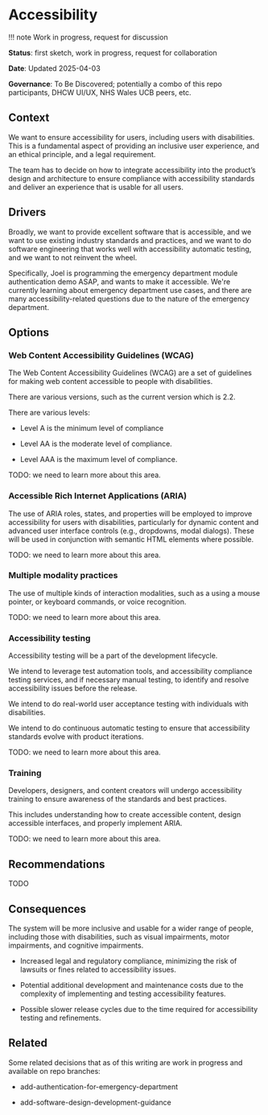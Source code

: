 # Accessibility

!!! note 
Work in progress, request for discussion


**Status**: first sketch, work in progress, request for collaboration

**Date**: Updated 2025-04-03

**Governance**: To Be Discovered; potentially a combo of this repo participants, DHCW UI/UX, NHS Wales UCB peers, etc.

## Context

We want to ensure accessibility for users, including users with disabilities. This is a fundamental aspect of providing an inclusive user experience, and an ethical principle, and a legal requirement.

The team has to decide on how to integrate accessibility into the product’s design and architecture to ensure compliance with accessibility standards and deliver an experience that is usable for all users.

## Drivers

Broadly, we want to provide excellent software that is accessible, and we want to use existing industry standards and practices, and we want to do software engineering that works well with accessibility automatic testing, and we want to not reinvent the wheel.

Specifically, Joel is programming the emergency department module authentication demo ASAP, and wants to make it accessible. We're currently learning about emergency department use cases, and there are many accessibility-related questions due to the nature of the emergency department.

## Options

### Web Content Accessibility Guidelines (WCAG)

The Web Content Accessibility Guidelines (WCAG) are a set of guidelines for making web content accessible to people with disabilities. 

There are various versions, such as the current version which is 2.2. 

There are various levels:

* Level A is the minimum level of compliance
 
* Level AA is the moderate level of compliance.
  
* Level AAA is the maximum level of compliance.

TODO: we need to learn more about this area.

### Accessible Rich Internet Applications (ARIA)

The use of ARIA roles, states, and properties will be employed to improve accessibility for users with disabilities, particularly for dynamic content and advanced user interface controls (e.g., dropdowns, modal dialogs). These will be used in conjunction with semantic HTML elements where possible.

TODO: we need to learn more about this area.

### Multiple modality practices

The use of multiple kinds of interaction modalities, such as a using a mouse pointer, or keyboard commands, or voice recognition. 

TODO: we need to learn more about this area.

### Accessibility testing

Accessibility testing will be a part of the development lifecycle. 

We intend to leverage test automation tools, and accessibility compliance testing services, and if necessary manual testing, to identify and resolve accessibility issues before the release.

We intend to do real-world user acceptance testing with individuals with disabilities.

We intend to do continuous automatic testing to ensure that accessibility standards evolve with product iterations.

TODO: we need to learn more about this area.

### Training

Developers, designers, and content creators will undergo accessibility training to ensure awareness of the standards and best practices. 

This includes understanding how to create accessible content, design accessible interfaces, and properly implement ARIA.

TODO: we need to learn more about this area.

## Recommendations

TODO

## Consequences

The system will be more inclusive and usable for a wider range of people, including those with disabilities, such as visual impairments, motor impairments, and cognitive impairments.

- Increased legal and regulatory compliance, minimizing the risk of lawsuits or fines related to accessibility issues.

- Potential additional development and maintenance costs due to the complexity of implementing and testing accessibility features.

- Possible slower release cycles due to the time required for accessibility testing and refinements.

## Related

Some related decisions that as of this writing are work in progress and available on repo branches:

* add-authentication-for-emergency-department

* add-software-design-development-guidance
